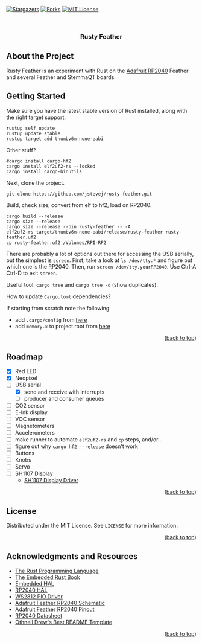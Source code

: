 <div id="top"></div>

<!-- Project Shields -->

<p align="center">

  [![Stargazers][stars-shield]][stars-url]
  [![Forks][forks-shield]][forks-url]
  [![MIT License][license-shield]][license-url]

</p>

<!-- PROJECT LOGO -->

<br />
<div align="center">
<!--
  <a href="https://github.com/github_username/repo_name">
    <img src="images/logo.png" alt="Logo" width="80" height="80">
  </a>
-->
  <h3 align="center">Rusty Feather</h3>
<!--
  <p align="center">
    project_description
    <br />
    <a href="https://github.com/github_username/repo_name"><strong>Explore the docs »</strong></a>
    <br />
    <br />
    <a href="https://github.com/github_username/repo_name">View Demo</a>
    ·
    <a href="https://github.com/github_username/repo_name/issues">Report Bug</a>
    ·
    <a href="https://github.com/github_username/repo_name/issues">Request Feature</a>
  </p>
-->
</div>

## About the Project

Rusty Feather is an experiment with Rust on the [Adafruit RP2040](https://www.adafruit.com/product/4884) Feather and several Feather and StemmaQT boards.

## Getting Started

Make sure you have the latest stable version of Rust installed, along with the right target support.

```
rustup self update
rustup update stable
rustup target add thumbv6m-none-eabi
```

Other stuff?

```
#cargo install cargo-hf2
cargo install elf2uf2-rs --locked
cargo install cargo-binutils
```

Next, clone the project.

```
git clone https://github.com/jstevej/rusty-feather.git
```

Build, check size, convert from elf to hf2, load on RP2040.

```
cargo build --release
cargo size --release
cargo size --release --bin rusty-feather -- -A
elf2uf2-rs target/thumbv6m-none-eabi/release/rusty-feather rusty-feather.uf2
cp rusty-feather.uf2 /Volumes/RPI-RP2
```

There are probably a lot of options out there for accessing the USB serially, but the simplest is `screen`. First, take a look at `ls /dev/tty.*` and figure out which one is the RP2040. Then, run `screen /dev/tty.yourRP2040`. Use Ctrl-A Ctrl-D to exit `screen`.

Useful tool: `cargo tree` and `cargo tree -d` (show duplicates).

How to update `Cargo.toml` dependencies?

If starting from scratch note the following:

* add `.cargo/config` from [here](https://github.com/rp-rs/rp-hal/blob/main/.cargo/config)
* add `memory.x` to project root from [here](https://github.com/rp-rs/rp-hal/blob/main/memory.x)

<p align="right">(<a href="#top">back to top</a>)</p>

## Roadmap

  - [x] Red LED
  - [x] Neopixel
  - [ ] USB serial
    - [x] send and receive with interrupts
    - [ ] producer and consumer queues
  - [ ] CO2 sensor
  - [ ] E-Ink display
  - [ ] VOC sensor
  - [ ] Magnetometers
  - [ ] Accelerometers
  - [ ] make runner to automate `elf2uf2-rs` and `cp` steps, and/or...
  - [ ] figure out why `cargo hf2 --release` doesn't work
  - [ ] Buttons
  - [ ] Knobs
  - [ ] Servo
  - [ ] SH1107 Display
    - [SH1107 Display Driver](https://github.com/aaron-hardin/sh1107)

<p align="right">(<a href="#top">back to top</a>)</p>

<!--
## Contributing

Contributions are what make the open source community such an amazing place to learn, inspire, and create. Any contributions you make are **greatly appreciated**.

If you have a suggestion that would make this better, please fork the repo and create a pull request. You can also simply open an issue with the tag "enhancement".
Don't forget to give the project a star! Thanks again!

1. Fork the Project
2. Create your Feature Branch (`git checkout -b feature/AmazingFeature`)
3. Commit your Changes (`git commit -m 'Add some AmazingFeature'`)
4. Push to the Branch (`git push origin feature/AmazingFeature`)
5. Open a Pull Request

<p align="right">(<a href="#top">back to top</a>)</p>
-->

## License

Distributed under the MIT License. See `LICENSE` for more information.

<p align="right">(<a href="#top">back to top</a>)</p>

<!--
## Contact

Your Name - [@twitter_handle](https://twitter.com/twitter_handle) - email@email_client.com

Project Link: [https://github.com/github_username/repo_name](https://github.com/github_username/repo_name)

<p align="right">(<a href="#top">back to top</a>)</p>
-->


## Acknowledgments and Resources

* [The Rust Programming Language](https://doc.rust-lang.org/book/)
* [The Embedded Rust Book](https://docs.rust-embedded.org/book/)
* [Embedded HAL](https://docs.rs/embedded-hal/latest/embedded_hal/)
* [RP2040 HAL](https://github.com/rp-rs/rp-hal)
* [WS2812 PIO Driver](https://github.com/ithinuel/ws2812-pio-rs)
* [Adafruit Feather RP2040 Schematic](https://learn.adafruit.com/assets/100337)
* [Adafruit Feather RP2040 Pinout](https://learn.adafruit.com/assets/105204)
* [RP2040 Datasheet](https://datasheets.raspberrypi.com/rp2040/rp2040-datasheet.pdf)
* [Othneil Drew's Best README Template](https://github.com/othneildrew/Best-README-Template)

<p align="right">(<a href="#top">back to top</a>)</p>

<!-- MARKDOWN LINKS & IMAGES -->

[stars-shield]: https://img.shields.io/github/stars/jstevej/rusty-feather?style=for-the-badge
[stars-url]: https://github.com/jstevej/rusty-feather/stargazers
[forks-shield]: https://img.shields.io/github/forks/jstevej/rusty-feather?style=for-the-badge
[forks-url]: https://github.com/jstevej/rusty-feather/network/members
[license-shield]: https://img.shields.io/github/license/jstevej/rusty-feather?style=for-the-badge
[license-url]: https://github.com/jstevej/rusty-feather/blob/main/LICENSE.txt
[product-screenshot]: images/screenshot.png
